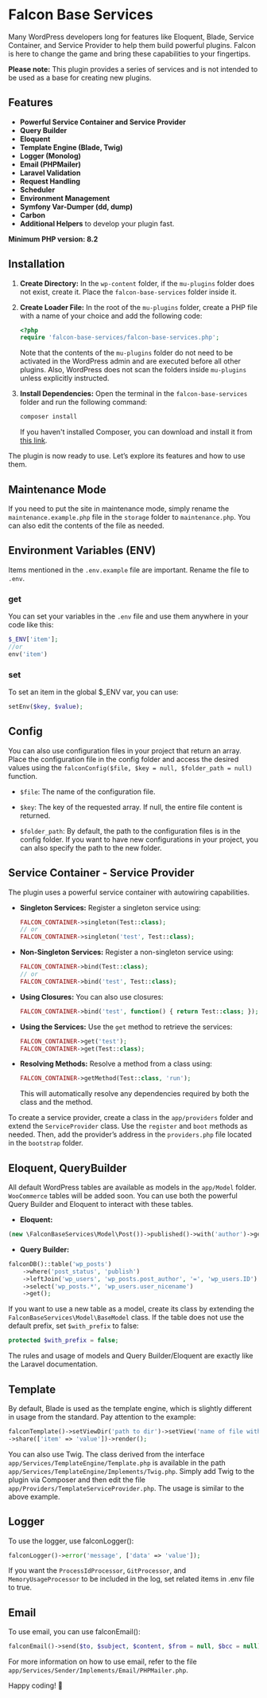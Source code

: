 # Falcon Base Services

Many WordPress developers long for features like Eloquent, Blade, Service Container, and Service Provider to help them build powerful plugins. Falcon is here to change the game and bring these capabilities to your fingertips.

**Please note:** This plugin provides a series of services and is not intended to be used as a base for creating new plugins.

## Features
- **Powerful Service Container and Service Provider**
- **Query Builder**
- **Eloquent**
- **Template Engine (Blade, Twig)**
- **Logger (Monolog)**
- **Email (PHPMailer)**
- **Laravel Validation**
- **Request Handling**
- **Scheduler**
- **Environment Management**
- **Symfony Var-Dumper (dd, dump)**
- **Carbon**
- **Additional Helpers** to develop your plugin fast.

**Minimum PHP version: 8.2**

## Installation

1. **Create Directory:** In the `wp-content` folder, if the `mu-plugins` folder does not exist, create it. Place the `falcon-base-services` folder inside it.
2. **Create Loader File:** In the root of the `mu-plugins` folder, create a PHP file with a name of your choice and add the following code:
    ```php
    <?php
    require 'falcon-base-services/falcon-base-services.php';
    ```
   Note that the contents of the `mu-plugins` folder do not need to be activated in the WordPress admin and are executed before all other plugins. Also, WordPress does not scan the folders inside `mu-plugins` unless explicitly instructed.

3. **Install Dependencies:** Open the terminal in the `falcon-base-services` folder and run the following command:
    ```sh
    composer install
    ```
   If you haven't installed Composer, you can download and install it from [this link](https://getcomposer.org/).

The plugin is now ready to use. Let’s explore its features and how to use them.

## Maintenance Mode
If you need to put the site in maintenance mode, simply rename the `maintenance.example.php` file in the `storage` folder to `maintenance.php`. You can also edit the contents of the file as needed.

## Environment Variables (ENV)
Items mentioned in the `.env.example` file are important. Rename the file to `.env`.
### get
You can set your variables in the `.env` file and use them anywhere in your code like this:
```php
$_ENV['item'];
//or
env('item')
```
### set
To set an item in the global $_ENV var, you can use:
~~~php
setEnv($key, $value);
~~~

## Config
You can also use configuration files in your project that return an array.
Place the configuration file in the config folder and access the desired values using the `falconConfig($file, $key = null, $folder_path = null)` function.

- `$file`: The name of the configuration file.

- `$key`: The key of the requested array. If null, the entire file content is returned.

- `$folder_path`: By default, the path to the configuration files is in the config folder. If you want to have new configurations in your project, you can also specify the path to the new folder.
## Service Container - Service Provider
The plugin uses a powerful service container with autowiring capabilities.
- **Singleton Services:** Register a singleton service using:
    ```php
    FALCON_CONTAINER->singleton(Test::class);
    // or
    FALCON_CONTAINER->singleton('test', Test::class);
    ```

- **Non-Singleton Services:** Register a non-singleton service using:
    ```php
    FALCON_CONTAINER->bind(Test::class);
    // or
    FALCON_CONTAINER->bind('test', Test::class);
    ```

- **Using Closures:** You can also use closures:
    ```php
    FALCON_CONTAINER->bind('test', function() { return Test::class; });
    ```

- **Using the Services:** Use the `get` method to retrieve the services:
    ```php
    FALCON_CONTAINER->get('test');
    FALCON_CONTAINER->get(Test::class);
    ```

- **Resolving Methods:** Resolve a method from a class using:
    ```php
    FALCON_CONTAINER->getMethod(Test::class, 'run');
    ```
  This will automatically resolve any dependencies required by both the class and the method.

To create a service provider, create a class in the `app/providers` folder and extend the `ServiceProvider` class. Use the `register` and `boot` methods as needed. Then, add the provider’s address in the `providers.php` file located in the `bootstrap` folder.

## Eloquent, QueryBuilder
All default WordPress tables are available as models in the `app/Model` folder. `WooCommerce` tables will be added soon. You can use both the powerful Query Builder and Eloquent to interact with these tables.
- **Eloquent:** <br>
```php
(new \FalconBaseServices\Model\Post())->published()->with('author')->get();
  ```
  
- **Query Builder:** <br>
```php
falconDB()::table('wp_posts')
    ->where('post_status', 'publish')
    ->leftJoin('wp_users', 'wp_posts.post_author', '=', 'wp_users.ID')
    ->select('wp_posts.*', 'wp_users.user_nicename')
    ->get();
```

If you want to use a new table as a model, create its class by extending the `FalconBaseServices\Model\BaseModel` class. If the table does not use the default prefix, set `$with_prefix` to false:
```php
protected $with_prefix = false;
```

The rules and usage of models and Query Builder/Eloquent are exactly like the Laravel documentation.

## Template
By default, Blade is used as the template engine, which is slightly different in usage from the standard. Pay attention to the example:
~~~php
falconTemplate()->setViewDir('path to dir')->setView('name of file without extension')
->share(['item' => 'value'])->render();
~~~
You can also use Twig. The class derived from the interface `app/Services/TemplateEngine/Template.php` is available in the path `app/Services/TemplateEngine/Implements/Twig.php`. Simply add Twig to the plugin via Composer and then edit the file `app/Providers/TemplateServiceProvider.php`.
The usage is similar to the above example.

## Logger
To use the logger, use falconLogger():
~~~php
falconLogger()->error('message', ['data' => 'value']);
~~~
If you want the `ProcessIdProcessor`, `GitProcessor`, and `MemoryUsageProcessor` to be included in the log, set related items in .env file to true.

## Email
To use email, you can use falconEmail():
~~~php
falconEmail()->send($to, $subject, $content, $from = null, $bcc = null);
~~~
For more information on how to use email, refer to the file `app/Services/Sender/Implements/Email/PHPMailer.php`.
<p>Happy coding! 🚀</p>
